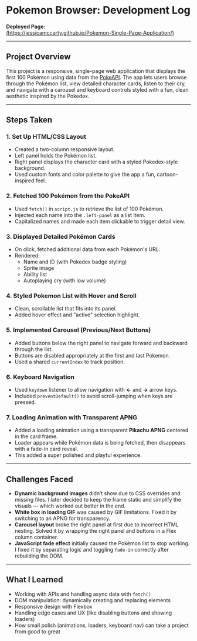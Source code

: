 # Pokemon Browser: Development Log

**Deployed Page:**  
[(https://jessicamccarty.github.io/Pokemon-Single-Page-Application/)](#)  

---

## Project Overview

This project is a responsive, single-page web application that displays the first 100 Pokémon using data from the [PokeAPI](https://pokeapi.co/). The app lets users browse through the Pokémon list, view detailed character cards, listen to their cry, and navigate with a carousel and keyboard controls styled with a fun, clean aesthetic inspired by the Pokedex.

---

## Steps Taken

### 1. **Set Up HTML/CSS Layout**
- Created a two-column responsive layout.
- Left panel holds the Pokémon list.
- Right panel displays the character card with a styled Pokedex-style background.
- Used custom fonts and color palette to give the app a fun, cartoon-inspired feel.

### 2. **Fetched 100 Pokémon from the PokeAPI**
- Used `fetch()` in `script.js` to retrieve the list of 100 Pokémon.
- Injected each name into the `.left-panel` as a list item.
- Capitalized names and made each item clickable to trigger detail view.

### 3. **Displayed Detailed Pokémon Cards**
- On click, fetched additional data from each Pokémon's URL.
- Rendered:
  - Name and ID (with Pokedex badge styling)
  - Sprite image
  - Ability list
  - Autoplaying cry (with low volume)

### 4. **Styled Pokemon List with Hover and Scroll**
- Clean, scrollable list that fits into its panel.
- Added hover effect and "active" selection highlight.

### 5. **Implemented Carousel (Previous/Next Buttons)**
- Added buttons below the right panel to navigate forward and backward through the list.
- Buttons are disabled appropriately at the first and last Pokemon.
- Used a shared `currentIndex` to track position.

### 6. **Keyboard Navigation**
- Used `keydown` listener to allow navigation with **←** and **→** arrow keys.
- Included `preventDefault()` to avoid scroll-jumping when keys are pressed.

### 7. **Loading Animation with Transparent APNG**
- Added a loading animation using a transparent **Pikachu APNG** centered in the card frame.
- Loader appears while Pokémon data is being fetched, then disappears with a fade-in card reveal.
- This added a super polished and playful experience.

---

## Challenges Faced

- **Dynamic background images** didn’t show due to CSS overrides and missing files. I later decided to keep the frame static and simplify the visuals — which worked out better in the end.
- **White box in loading GIF** was caused by GIF limitations. Fixed it by switching to an APNG for transparency.
- **Carousel layout** broke the right panel at first due to incorrect HTML nesting. Solved it by wrapping the right panel and buttons in a Flex column container.
- **JavaScript fade effect** initially caused the Pokémon list to stop working. I fixed it by separating logic and toggling `fade-in` correctly after rebuilding the DOM.

---


## What I Learned

- Working with APIs and handling async data with `fetch()`
- DOM manipulation: dynamically creating and replacing elements
- Responsive design with Flexbox
- Handling edge cases and UX (like disabling buttons and showing loaders)
- How small polish (animations, loaders, keyboard nav) can take a project from good to great


